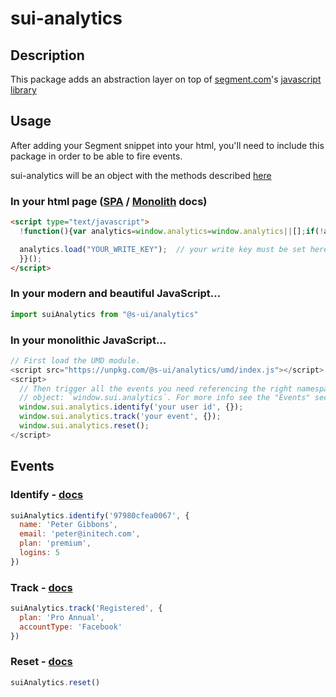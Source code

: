 # sui-analytics

## Description

This package adds an abstraction layer on top of [segment.com](https://segment.com/)'s [javascript library](https://segment.com/docs/sources/website/analytics.js/)

## Usage

After adding your Segment snippet into your html, you'll need to include this package in order to be able to fire events.

sui-analytics will be an object with the methods described [here](#events)

### In your html page ([SPA](https://github.com/segmentio/analytics-react#%EF%B8%8F-step-1-copy-the-snippet) / [Monolith](https://segment.com/docs/sources/website/analytics.js/quickstart/) docs)

```html
<script type="text/javascript">
  !function(){var analytics=window.analytics=window.analytics||[];if(!analytics.initialize)if(analytics.invoked)window.console&&console.error&&console.error("Segment snippet included twice.");else{analytics.invoked=!0;analytics.methods=["trackSubmit","trackClick","trackLink","trackForm","pageview","identify","reset","group","track","ready","alias","debug","page","once","off","on"];analytics.factory=function(t){return function(){var e=Array.prototype.slice.call(arguments);e.unshift(t);analytics.push(e);return analytics}};for(var t=0;t<analytics.methods.length;t++){var e=analytics.methods[t];analytics[e]=analytics.factory(e)}analytics.load=function(t,e){var n=document.createElement("script");n.type="text/javascript";n.async=!0;n.src="https://cdn.segment.com/analytics.js/v1/"+t+"/analytics.min.js";var a=document.getElementsByTagName("script")[0];a.parentNode.insertBefore(n,a);analytics._loadOptions=e};analytics.SNIPPET_VERSION="4.1.0";

  analytics.load("YOUR_WRITE_KEY");  // your write key must be set here
  }}();
</script>
````

### In your modern and beautiful JavaScript...

```js
import suiAnalytics from "@s-ui/analytics"
```

### In your monolithic JavaScript...

```js
// First load the UMD module.
<script src="https://unpkg.com/@s-ui/analytics/umd/index.js"></script>
<script>
  // Then trigger all the events you need referencing the right namespaced
  // object: `window.sui.analytics`. For more info see the "Events" section below.
  window.sui.analytics.identify('your user id', {});
  window.sui.analytics.track('your event', {});
  window.sui.analytics.reset();
</script>
```

## Events

### Identify - [docs](https://segment.com/docs/spec/identify/)

```js
suiAnalytics.identify('97980cfea0067', {
  name: 'Peter Gibbons',
  email: 'peter@initech.com',
  plan: 'premium',
  logins: 5
})
```

### Track - [docs](https://segment.com/docs/spec/track/)

```js
suiAnalytics.track('Registered', {
  plan: 'Pro Annual',
  accountType: 'Facebook'
})
```

### Reset - [docs](https://segment.com/docs/sources/website/analytics.js/#reset-logout)

```js
suiAnalytics.reset()
```
